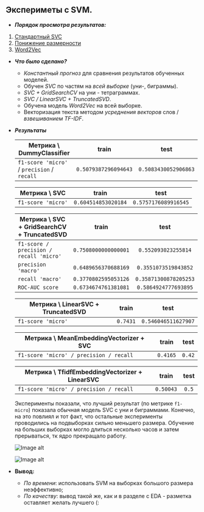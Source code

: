## Экспериметы с SVM.

- ***Порядок просмотра результатов:***

1. [Стандартный SVC]()
2. [Понижение размерности]()
3. [Word2Vec]()

- ***Что было сделано?***<br>
    - *Константный прогноз* для сравнения результатов обученных моделей.
    - Обучен *SVC* по частям на *всей выборке* (уни-, биграммы).
    - *SVC + GridSearchCV* на уни - тетраграммах.
    - *SVC / LinearSVC + TruncatedSVD*.
    - Обучена модель *Word2Vec* на всей выборке.
    - Векторизация текста методом *усреднения векторов* слов / *взвешиванием TF-IDF*.


- ***Результаты***

    | Метрика \ DummyClassifier | train | test |
    | ------------- |:------------------:| :-----:|
    | `f1-score 'micro'` / `precision` / `recall`| `0.5079387296094643` | `0.5083430052906863` |

    | Метрика \ SVC | train | test |
    | ------------- |:------------------:| :-----:|
    | `f1-score 'micro'`| `0.604514853020184` | `0.5757176089916545` |

    | Метрика \ SVC + GridSearchCV + TruncatedSVD | train | test |
    | ------------- |:------------------:| :-----:|
    | `f1-score / precision / recall 'micro'`| `0.7508000000000001` | `0.552093023255814` |
    | `precision 'macro'`| `0.6489656370688169` | `0.3551073519843852` |
    | `recall 'macro'`| `0.3770802595053126` | `0.35871300878205253` |
    | `ROC-AUC score`| `0.6734674761381081` | `0.5864924777693895` |

    | Метрика \ LinearSVC + TruncatedSVD | train | test |
    | ------------- |:------------------:| :-----:|
    | `f1-score 'micro'`| `0.7431` | `0.546046511627907` |

    | Метрика \ MeanEmbeddingVectorizer + SVC | train | test |
    | ------------- |:------------------:| :-----:|
    | `f1-score 'micro' / precision / recall`| `0.4165` | `0.42` |

    | Метрика \ TfidfEmbeddingVectorizer + LinearSVC | train | test |
    | ------------- |:------------------:| :-----:|
    | `f1-score 'micro' / precision / recall`| `0.50043` | `0.5` |

    Эксперименты показали, что лучший результат (по метрике `f1-micro`) показала обычная модель SVC с уни и биграммами. Конечно, на это повлиял и тот факт, что остальные эксперименты проводились на подвыборках сильно меньшего размера. Обучение на больших выборках могло длиться несколько часов и затем прерываться, тк ядро прекращало работу.


    ![Image alt](/images/colab_break.png)



    ![Image alt](/images/bagg_class.png)

- **Вывод:** 
    - *По времени*: использовать SVM на выборках большого размера неэффективно;
    - *По качеству*: вывод такой же, как и в разделе с EDA - разметка оставляет желать лучшего (: